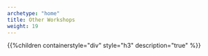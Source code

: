 ```yaml
---
archetype: "home"
title: Other Workshops
weight: 19
---
```


{{%children containerstyle="div" style="h3" description="true" %}}
